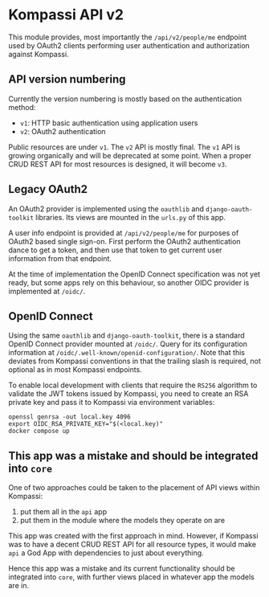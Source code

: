 # Kompassi API v2

This module provides, most importantly the `/api/v2/people/me` endpoint used by OAuth2 clients performing user authentication and authorization against Kompassi.

## API version numbering

Currently the version numbering is mostly based on the authentication method:

* `v1`: HTTP basic authentication using application users
* `v2`: OAuth2 authentication

Public resources are under `v1`. The `v2` API is mostly final. The `v1` API is growing organically and will be deprecated at some point. When a proper CRUD REST API for most resources is designed, it will become `v3`.

## Legacy OAuth2

An OAuth2 provider is implemented using the `oauthlib` and `django-oauth-toolkit` libraries. Its views are mounted in the `urls.py` of this app.

A user info endpoint is provided at `/api/v2/people/me` for purposes of OAuth2 based single sign-on. First perform the OAuth2 authentication dance to get a token, and then use that token to get current user information from that endpoint.

At the time of implementation the OpenID Connect specification was not yet ready, but some apps rely on this behaviour, so another OIDC provider is implemented at `/oidc/`.

## OpenID Connect

Using the same `oauthlib` and `django-oauth-toolkit`, there is a standard OpenID Connect provider mounted at `/oidc/`. Query for its configuration information at `/oidc/.well-known/openid-configuration/`. Note that this deviates from Kompassi conventions in that the trailing slash is required, not optional as in most Kompassi endpoints.

To enable local development with clients that require the `RS256` algorithm to validate the JWT tokens issued by Kompassi, you need to create an RSA private key and pass it to Kompassi via environment variables:

    openssl genrsa -out local.key 4096
    export OIDC_RSA_PRIVATE_KEY="$(<local.key)"
    docker compose up

## This app was a mistake and should be integrated into `core`

One of two approaches could be taken to the placement of API views within Kompassi:

1. put them all in the `api` app
2. put them in the module where the models they operate on are

This app was created with the first approach in mind. However, if Kompassi was to have a decent CRUD REST API for all resource types, it would make `api` a God App with dependencies to just about everything.

Hence this app was a mistake and its current functionality should be integrated into `core`, with further views placed in whatever app the models are in.
